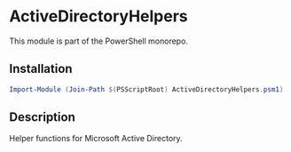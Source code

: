 # ActiveDirectoryHelpers

This module is part of the PowerShell monorepo.

## Installation

```powershell
Import-Module (Join-Path $(PSScriptRoot) ActiveDirectoryHelpers.psm1)
```

## Description

Helper functions for Microsoft Active Directory.
